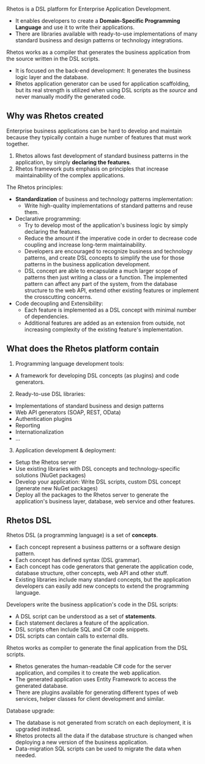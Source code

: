 Rhetos is a DSL platform for Enterprise Application Development.

* It enables developers to create a **Domain-Specific Programming Language** and use it to write their applications.
* There are libraries available with ready-to-use implementations of many standard business and design patterns or technology integrations.

Rhetos works as a compiler that generates the business application from the source written in the DSL scripts.

* It is focused on the back-end development: It generates the business logic layer and the database.
* Rhetos application generator can be used for application scaffolding, but its real strength is utilized when using DSL scripts as the *source* and never manually modify the generated code.

## Why was Rhetos created

Enterprise business applications can be hard to develop and maintain because they typically contain a huge number of features that must work together.

1. Rhetos allows fast development of standard business patterns in the application, by simply **declaring the features**.
2. Rhetos framework puts emphasis on principles that increase maintainability of the complex applications.

The Rhetos principles:

* **Standardization** of business and technology patterns implementation:
  * Write high-quality implementations of standard patterns and reuse them.
* Declarative programming:
  * Try to develop most of the application's business logic by simply declaring the features.
  * Reduce the amount if the imperative code in order to decrease code coupling and increase long-term maintainability.
  * Developers are encouraged to recognize business and technology patterns, and create DSL concepts to simplify the use for those patterns in the business application development.
  * DSL concept are able to encapsulate a much larger scope of patterns then just writing a class or a function. The implemented pattern can affect any part of the system, from the database structure to the web API, extend other existing features or implement the crosscutting concerns.
* Code decoupling and Extensibility:
  * Each feature is implemented as a DSL concept with minimal number of dependencies.
  * Additional features are added as an extension from outside, not increasing complexity of the existing feature's implementation.

## What does the Rhetos platform contain

1. Programming language development tools:
  * A framework for developing DSL concepts (as plugins) and code generators.
2. Ready-to-use DSL libraries:
  * Implementations of standard business and design patterns
  * Web API generators (SOAP, REST, OData)
  * Authentication plugins
  * Reporting
  * Internationalization
  * ...
3. Application development & deployment:
  * Setup the Rhetos server
  * Use existing libraries with DSL concepts and technology-specific solutions (NuGet packages)
  * Develop your application: Write DSL scripts, custom DSL concept (generate new NuGet packages)
  * Deploy all the packages to the Rhetos server to generate the application's business layer, database, web service and other features.

## Rhetos DSL

Rhetos DSL (a programming language) is a set of **concepts**.

* Each concept represent a business patterns or a software design pattern.
* Each concept has defined syntax (DSL grammar).
* Each concept has code generators that generate the application code, database structure, other concepts, web API and other stuff.
* Existing libraries include many standard concepts, but the application developers can easily add new concepts to extend the programming language.

Developers write the business application's code in the DSL scripts:

* A DSL script can be understood as a set of **statements**.
* Each statement declares a feature of the application.
* DSL scripts often include SQL and C# code snippets.
* DSL scripts can contain calls to external dlls.

Rhetos works as compiler to generate the final application from the DSL scripts.

* Rhetos generates the human-readable C# code for the server application, and compiles it to create the web application.
* The generated application uses Entity Framework to access the generated database.
* There are plugins available for generating different types of web services, helper classes for client development and similar.

Database upgrade:

* The database is not generated from scratch on each deployment, it is upgraded instead.
* Rhetos protects all the data if the database structure is changed when deploying a new version of the business application.
* Data-migration SQL scripts can be used to migrate the data when needed.
